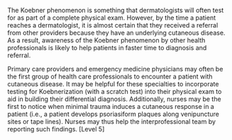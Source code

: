 The Koebner phenomenon is something that dermatologists will often test for as part of a complete physical exam. However, by the time a patient reaches a dermatologist, it is almost certain that they received a referral from other providers because they have an underlying cutaneous disease. As a result, awareness of the Koebner phenomenon by other health professionals is likely to help patients in faster time to diagnosis and referral.

Primary care providers and emergency medicine physicians may often be the first group of health care professionals to encounter a patient with cutaneous disease. It may be helpful for these specialties to incorporate testing for Koebnerization (with a scratch test) into their physical exam to aid in building their differential diagnosis. Additionally, nurses may be the first to notice when minimal trauma induces a cutaneous response in a patient (i.e., a patient develops psoriasiform plaques along venipuncture sites or tape lines). Nurses may thus help the interprofessional team by reporting such findings. [Level 5]